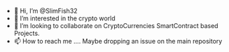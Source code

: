 - 👋 Hi, I’m @SlimFish32
- 👀 I’m interested in the crypto world
- 💞️ I’m looking to collaborate on CryptoCurrencies SmartContract based Projects.
- 📫 How to reach me .... Maybe dropping an issue on the main repository
